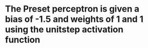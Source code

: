 # The Preset perceptron is given a bias of -1.5 and weights of 1 and 1 using the unitstep activation function
